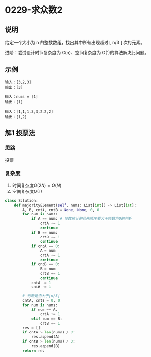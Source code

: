 # 0229-求众数2

## 说明
给定一个大小为 n 的整数数组，找出其中所有出现超过 ⌊ n/3 ⌋ 次的元素。

进阶：尝试设计时间复杂度为 O(n)、空间复杂度为 O(1)的算法解决此问题。

## 示例
```
输入：[3,2,3]
输出：[3]

输入：nums = [1]
输出：[1]

输入：[1,1,1,3,3,2,2,2]
输出：[1,2]
```

## 解1 投票法

### 思路
投票

### 复杂度
1. 时间复杂度$O(2N)=O(N)$
2. 空间复杂度$O(1)$

```python
class Solution:
    def majorityElement(self, nums: List[int]) -> List[int]:
        A, B, cntA, cntB = None, None, 0, 0
        for num in nums:
            if A == num: # 频数统计的优先顺序要大于频数为0的判断
                cntA += 1
                continue
            if B == num:
                cntB += 1
                continue
            if cntA == 0:
                A = num
                cntA += 1
                continue
            if cntB == 0:
                B = num
                cntB += 1
                continue
            cntA -= 1
            cntB -= 1

        # 判断是否大于⌊n/3⌋
        cntA, cntB = 0, 0
        for num in nums:
            if num == A:
                cntA += 1
            elif num == B:
                cntB += 1
        res = []
        if cntA > len(nums) / 3:
            res.append(A)
        if cntB > len(nums) / 3:
            res.append(B)
        return res
```
